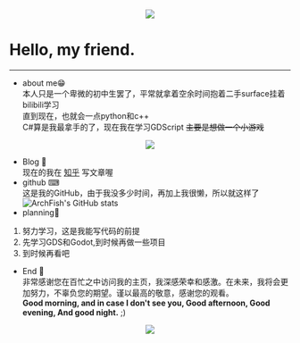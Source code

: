 <h1 align="center"> <a href="https://sunguoqi.com/"> <img src="https://readme-typing-svg.herokuapp.com/?lines=console.log(%22Hello%2C%20World!%22);have a good day&center=true&size=27"> </a> </h1>


# Hello, my friend.

***

* about me😁  
本人只是一个卑微的初中生罢了，平常就拿着空余时间抱着二手surface挂着bilibili学习  
直到现在，也就会一点python和c++  
C#算是我最拿手的了，现在我在学习GDScript ~~主要是想做一个小游戏~~  

<div align="center"> <img src="https://github-readme-stats.vercel.app/api/top-langs/?username=XBZZS&hide_title=true&hide_border=true&layout=compact&langs_count=6&text_color=000&icon_color=fff&bg_color=0,52fa5a,4dfcff,c64dff&theme=graywhite" /> </div>

* Blog 📝  
现在的我在 [知乎](https://www.zhihu.com/people/233-61-92-85) 写文章喔  
* github ⌨  
这是我的GitHub，由于我没多少时间，再加上我很懒，所以就这样了  
![ArchFish's GitHub stats](https://github-readme-stats.vercel.app/api?username=XBZZS&show_icons=true&theme=radical)
* planning🧭  
1. 努力学习，这是我能写代码的前提  
2. 先学习GDS和Godot,到时候再做一些项目  
3. 到时候再看吧  
* End 🌠  
非常感谢您在百忙之中访问我的主页，我深感荣幸和感激。在未来，我将会更加努力，不辜负您的期望。谨以最高的敬意，感谢您的观看。  
__Good morning, and in case I don't see you, Good afternoon, Good evening, And good night.__ ;)  

<div align="center"> <img src="https://metrics.lecoq.io/XBZZS?template=classic&config.timezone=Asia%2FShanghai"> </div>









